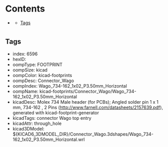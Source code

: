 



Contents
========

* [](#)
	* [Tags](#tags)

# 

## Tags

- index: 6596
- hexID: 
- oompType: FOOTPRINT
- oompSize: kicad
- oompColor: kicad-footprints
- oompDesc: Connector_Wago
- oompIndex: Wago_734-162_1x02_P3.50mm_Horizontal
- oompName: kicad-footprints/Connector_Wago/Wago_734-162_1x02_P3.50mm_Horizontal
- kicadDesc: Molex 734 Male header (for PCBs); Angled solder pin 1 x 1 mm, 734-162 , 2 Pins (http://www.farnell.com/datasheets/2157639.pdf), generated with kicad-footprint-generator
- kicadTags: connector Wago  top entry
- kicadAttr: through_hole
- kicad3DModel: ${KICAD6_3DMODEL_DIR}/Connector_Wago.3dshapes/Wago_734-162_1x02_P3.50mm_Horizontal.wrl
